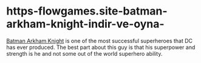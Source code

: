 # https-flowgames.site-batman-arkham-knight-indir-ve-oyna-
[Batman Arkham Knight](https://flowgames.site/batman-arkham-knight-indir-ve-oyna/) is one of the most successful superheroes that DC has ever produced. The best part about this guy is that his superpower and strength is he and not some out of the world superhero ability.
